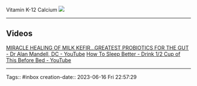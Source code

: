 Vitamin K-12
Calcium
![](https://i.imgur.com/Ad3zMww.png)

- - - 
## Videos
[MIRACLE HEALING OF MILK KEFIR...GREATEST PROBIOTICS FOR THE GUT - Dr Alan Mandell, DC - YouTube](https://www.youtube.com/watch?v=WCxN0jQhGpo)
[How To Sleep Better - Drink 1/2 Cup of This Before Bed - YouTube](https://www.youtube.com/watch?v=pM3stM3uI00)








- - - 
Tags:: #inbox
creation-date:: 2023-06-16 Fri 22:57:29



